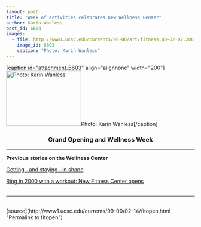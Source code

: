```yaml
---
layout: post
title: "Week of activities celebrates new Wellness Center"
author: Karin Wanless
post_id: 6604
images:
  - file: http://www1.ucsc.edu/currents/99-00/art/fitness.00-02-07.200.jpg
    image_id: 6603
    caption: "Photo: Karin Wanless"
---
```


[caption id="attachment_6603" align="alignnone" width="200"]<a href="http://localhost/mysite/wp-content/uploads/2000/02/fitness.00-02-07.200.jpg"><img class="size-full wp-image-6603" src="http://localhost/mysite/wp-content/uploads/2000/02/fitness.00-02-07.200.jpg" alt="Photo: Karin Wanless" width="200" height="148" /></a>Photo: Karin Wanless[/caption]
<h3 align="center">
  <b>Grand Opening and Wellness Week</b>
</h3>
<center>
  <hr>
</center>
<p>
  <b>Previous stories on the Wellness Center</b>
</p>
<p>
  <a href="../01-31/fitness1.html">Getting--and staying--in shape</a>
</p>
<p>
  <a href="../01-03/fitness.html">Ring in 2000 with a workout: New Fitness Center opens<br></a><br>
</p>
<hr>
<br>
[source](http://www1.ucsc.edu/currents/99-00/02-14/fitopen.html "Permalink to fitopen")
